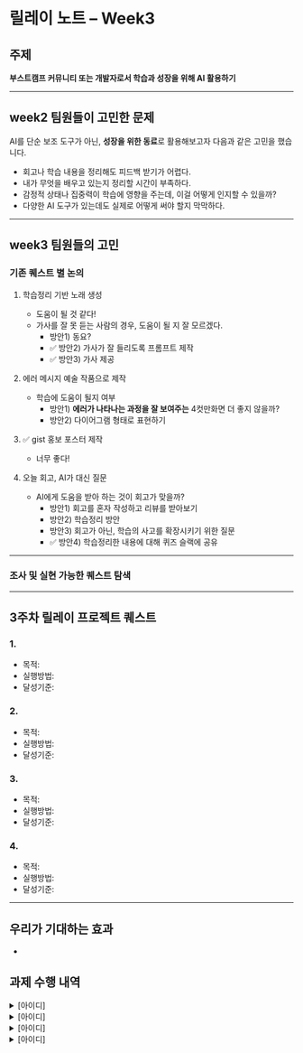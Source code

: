 # 릴레이 노트 – Week3

## 주제
**부스트캠프 커뮤니티 또는 개발자로서 학습과 성장을 위해 AI 활용하기**

---
## week2 팀원들이 고민한 문제
AI를 단순 보조 도구가 아닌, **성장을 위한 동료**로 활용해보고자 다음과 같은 고민을 했습니다.

- 회고나 학습 내용을 정리해도 피드백 받기가 어렵다.
- 내가 무엇을 배우고 있는지 정리할 시간이 부족하다.
- 감정적 상태나 집중력이 학습에 영향을 주는데, 이걸 어떻게 인지할 수 있을까?
- 다양한 AI 도구가 있는데도 실제로 어떻게 써야 할지 막막하다.

---
## week3 팀원들의 고민
### 기존 퀘스트 별 논의
1. 학습정리 기반 노래 생성
    - 도움이 될 것 같다!
    - 가사를 잘 못 듣는 사람의 경우, 도움이 될 지 잘 모르겠다.
        - 방안1) 동요?
        - ✅ 방안2) 가사가 잘 들리도록 프롬프트 제작
        - ✅ 방안3) 가사 제공

2. 에러 메시지 예술 작품으로 제작
    - 학습에 도움이 될지 여부
        - 방안1) **에러가 나타나는 과정을 잘 보여주는** 4컷만화면 더 좋지 않을까?
        - 방안2) 다이어그램 형태로 표현하기

3. ✅ gist 홍보 포스터 제작
    - 너무 좋다!

4. 오늘 회고, AI가 대신 질문
    - AI에게 도움을 받아 하는 것이 회고가 맞을까?
        - 방안1) 회고를 혼자 작성하고 리뷰를 받아보기
        - 방안2) 학습정리 방안
        - 방안3) 회고가 아닌, 학습의 사고를 확장시키기 위한 질문
        - ✅ 방안4) 학습정리한 내용에 대해 퀴즈 슬랙에 공유

---
### 조사 및 실현 가능한 퀘스트 탐색

---
## 3주차 릴레이 프로젝트 퀘스트
### 1. 
- 목적: 
- 실행방법: 
- 달성기준: 

### 2. 
- 목적: 
- 실행방법: 
- 달성기준: 

### 3. 
- 목적: 
- 실행방법: 
- 달성기준: 

### 4. 
- 목적: 
- 실행방법: 
- 달성기준: 

---
## 우리가 기대하는 효과
- 


## 과제 수행 내역
<details>
  <summary>[아이디]</summary>

  #### 퀘스트: 
  
</details>

<details>
  <summary>[아이디]</summary>

  #### 퀘스트: 
  
</details>

<details>
  <summary>[아이디]</summary>

  #### 퀘스트: 
  
</details>

<details>
  <summary>[아이디]</summary>

  #### 퀘스트: 
  
</details>